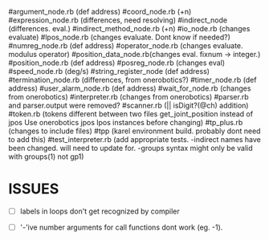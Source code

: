 #argument_node.rb (def address)
#coord_node.rb (+n)
#expression_node.rb (differences, need resolving)
#indirect_node (differences. eval.)
#indirect_method_node.rb (+n)
#io_node.rb (changes evaluate)
#lpos_node.rb (changes evaluate. Dont know if needed?)
#numreg_node.rb (def address)
#operator_node.rb (changes evaluate. modulus operator)
#position_data_node.rb(changes eval. fixnum -> integer.)
#position_node.rb (def address)
#posreg_node.rb (changes eval)
#speed_node.rb (deg/s)
#string_register_node (def address)
#termination_node.rb (differences, from onerobotics?)
#timer_node.rb (def address)
#user_alarm_node.rb (def address)
#wait_for_node.rb (changes from onerobotics)
#interpreter.rb (changes from onerobotics)
#parser.rb and parser.output were removed?
#scanner.rb (|| isDigit?(@ch) addition)
#token.rb (tokens different between two files
                     get_joint_position instead of jpos
                     Use onerobotics jpos lpos instances 
                     before changing)
#tp_plus.rb (changes to include files)
#tpp (karel environment build. probably dont need to add this)
#test_interpreter.rb (add appropriate tests.
                      -indirect names have been changed. will need
                      to update for.
                      -groups syntax might only be valid with
                    groups(1)
                    not gp1)

# ISSUES

- [ ] labels in loops don't get recognized by compiler
- [ ] '-'ive number arguments for call functions dont work (eg. -1).

